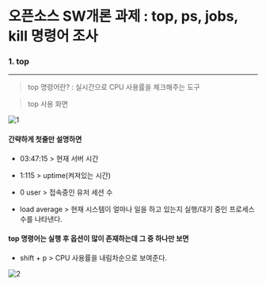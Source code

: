 # 오픈소스 SW개론 과제 : top, ps, jobs, kill 명령어 조사 
### 1. top
---
>top 명령어란? : 실시간으로 CPU 사용률을 체크해주는 도구

>top 사용 화면

![1](https://github.com/ddoging2/ddoging2.github.io/assets/171368038/7c2f0a12-c34c-46d2-bd2c-3923aa478564)
#### 간략하게 첫줄만 설명하면


- 03:47:15 > 현재 서버 시간


- 1:115 > uptime(켜져있는 시간)

  
- 0 user > 접속중인 유저 세션 수

  
- load average > 현재 시스템이 얼마나 일을 하고 있는지 실행/대기 중인 프로세스 수를 나타낸다.


#### top 명령어는 실행 후 옵션이 많이 존재하는데 그 중 하나만 보면
- shift + p > CPU 사용률을 내림차순으로 보여준다.

  
![2](https://github.com/ddoging2/ddoging2.github.io/assets/171368038/6eac6b81-006e-4312-b314-7ab5ab90057d)
